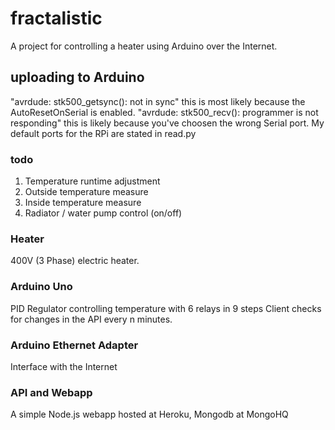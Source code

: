 # fractalistic
A project for controlling a heater using Arduino over the Internet.

## uploading to Arduino
"avrdude: stk500_getsync(): not in sync" this is most likely because the AutoResetOnSerial is enabled.
"avrdude: stk500_recv(): programmer is not responding" this is likely because you've choosen the wrong Serial port. My default ports for the RPi are stated in read.py

### todo
1. Temperature runtime adjustment
2. Outside temperature measure
3. Inside temperature measure
4. Radiator / water pump control (on/off)

### Heater
400V (3 Phase) electric heater.

### Arduino Uno
PID Regulator controlling temperature with 6 relays in 9 steps
Client checks for changes in the API every n minutes.

### Arduino Ethernet Adapter
Interface with the Internet

### API and Webapp
A simple Node.js webapp hosted at Heroku, Mongodb at MongoHQ
